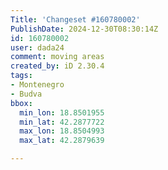 ```yaml
---
Title: 'Changeset #160780002'
PublishDate: 2024-12-30T08:30:14Z
id: 160780002
user: dada24
comment: moving areas
created_by: iD 2.30.4
tags:
- Montenegro
- Budva
bbox:
  min_lon: 18.8501955
  min_lat: 42.2877722
  max_lon: 18.8504993
  max_lat: 42.2879639

---
```

